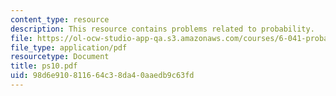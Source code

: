 ```yaml
---
content_type: resource
description: This resource contains problems related to probability.
file: https://ol-ocw-studio-app-qa.s3.amazonaws.com/courses/6-041-probabilistic-systems-analysis-and-applied-probability-spring-2006/98d6e910811664c38da40aaedb9c63fd_ps10.pdf
file_type: application/pdf
resourcetype: Document
title: ps10.pdf
uid: 98d6e910-8116-64c3-8da4-0aaedb9c63fd
---
```

